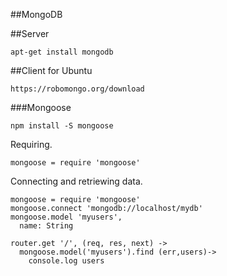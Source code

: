 ##MongoDB


##Server

    apt-get install mongodb
    
##Client for Ubuntu

    https://robomongo.org/download    
    
###Mongoose

    npm install -S mongoose
    
Requiring.

    mongoose = require 'mongoose'
    
Connecting and retriewing data.

    mongoose = require 'mongoose'
    mongoose.connect 'mongodb://localhost/mydb'
    mongoose.model 'myusers',
      name: String

    router.get '/', (req, res, next) ->
      mongoose.model('myusers').find (err,users)->
        console.log users 